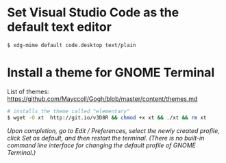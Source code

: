 # Set Visual Studio Code as the default text editor
```bash
$ xdg-mime default code.desktop text/plain
```

# Install a theme for GNOME Terminal
List of themes: https://github.com/Mayccoll/Gogh/blob/master/content/themes.md

```bash
# installs the theme called "elementary"
$ wget -O xt  http://git.io/v3D8R && chmod +x xt && ./xt && rm xt
```

*Upon completion, go to Edit / Preferences, select the newly created profile, click Set as default, and then restart the terminal. (There is no built-in command line interface for changing the default profile of GNOME Terminal.)*